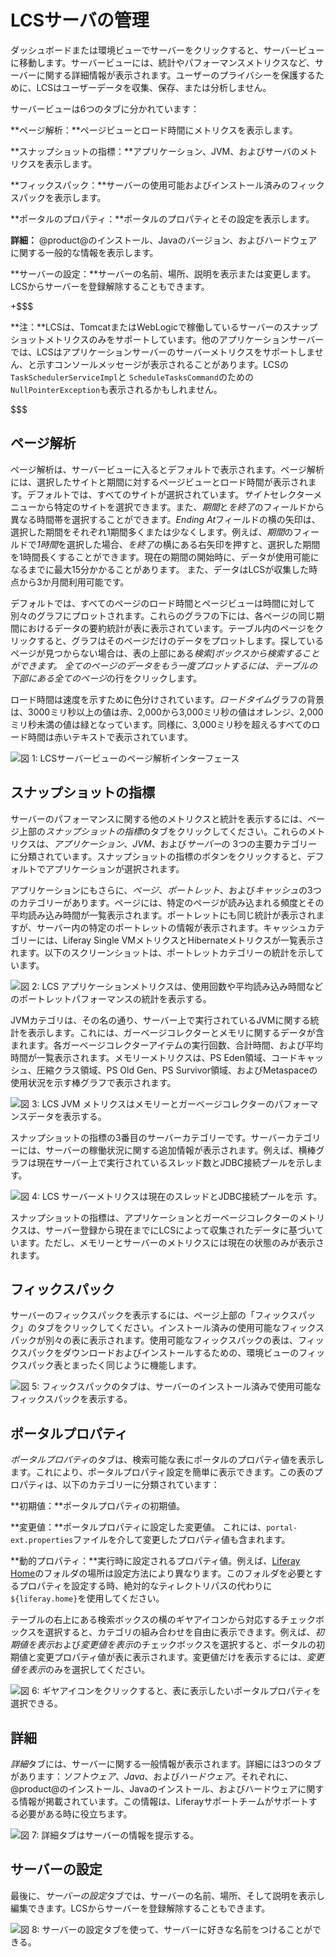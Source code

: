 # LCSサーバの管理[](id=managing-lcs-servers)

ダッシュボードまたは環境ビューでサーバーをクリックすると、サーバービューに移動します。サーバービューには、統計やパフォーマンスメトリクスなど、サーバーに関する詳細情報が表示されます。ユーザーのプライバシーを保護するために、LCSはユーザーデータを収集、保存、または分析しません。

サーバービューは6つのタブに分かれています：



**ページ解析：**ページビューとロード時間にメトリクスを表示します。



**スナップショットの指標：**アプリケーション、JVM、およびサーバのメトリクスを表示します。



**フィックスパック：**サーバーの使用可能およびインストール済みのフィックスパックを表示します。



**ポータルのプロパティ：**ポータルのプロパティとその設定を表示します。



**詳細：** @product@のインストール、Javaのバージョン、およびハードウェアに関する一般的な情報を表示します。



**サーバーの設定：**サーバーの名前、場所、説明を表示または変更します。LCSからサーバーを登録解除することもできます。

+$$$

**注：**LCSは、TomcatまたはWebLogicで稼働しているサーバーのスナップショットメトリクスのみをサポートしています。他のアプリケーションサーバーでは、LCSはアプリケーションサーバーのサーバーメトリクスをサポートしません、と示すコンソールメッセージが表示されることがあります。LCSの`TaskSchedulerServiceImpl`と `ScheduleTasksCommand`のための`NullPointerException`も表示されるかもしれません。

$$$

## ページ解析[](id=page-analytics)

ページ解析は、サーバービューに入るとデフォルトで表示されます。ページ解析には、選択したサイトと期間に対するページビューとロード時間が表示されます。デフォルトでは、すべてのサイトが選択されています。*サイト*セレクターメニューから特定のサイトを選択できます。また、*期間*と*を終了*のフィールドから異なる時間帯を選択することができます。*Ending At*フィールドの横の矢印は、選択した期間をそれぞれ1期間多くまたは少なくします。例えば、*期間*のフィールドで*1時間*を選択した場合、*を終了*の横にある右矢印を押すと、選択した期間を1時間長くすることができます。現在の期間の開始時に、データが使用可能になるまでに最大15分かかることがあります。
また、データはLCSが収集した時点から3か月間利用可能です。

デフォルトでは、すべてのページのロード時間とページビューは時間に対して別々のグラフにプロットされます。これらのグラフの下には、各ページの同じ期間におけるデータの要約統計が表に表示されています。テーブル内のページをクリックすると、グラフはそのページだけのデータをプロットします。探しているページが見つからない場合は、表の上部にある*検索]*ボックスから検索することができます。
全てのページのデータをもう一度プロットするには、テーブルの下部にある*全てのページ*の行をクリックします。

ロード時間は速度を示すために色分けされています。*ロードタイム*グラフの背景は、3000ミリ秒以上の値は赤、2,000から3,000ミリ秒の値はオレンジ、2,000ミリ秒未満の値は緑となっています。同様に、3,000ミリ秒を超えるすべてのロード時間は赤いテキストで表示されています。

![図 1: LCSサーバービューのページ解析インターフェース](../../../images-dxp/lcs-page-analytics-01.png)

## スナップショットの指標[](id=snapshot-metrics)

サーバーのパフォーマンスに関する他のメトリクスと統計を表示するには、ページ上部の*スナップショットの指標*のタブをクリックしてください。これらのメトリクスは、*アプリケーション*、*JVM*、および*サーバー*の 3つの主要カテゴリーに分類されています。スナップショットの指標のボタンをクリックすると、デフォルトでアプリケーションが選択されます。



アプリケーションにもさらに、*ページ*、*ポートレット*、および*キャッシュ*の3つのカテゴリーがあります。ページには、特定のページが読み込まれる頻度とその平均読み込み時間が一覧表示されます。ポートレットにも同じ統計が表示されますが、サーバー内の特定のポートレットの情報が表示されます。キャッシュカテゴリーには、Liferay Single VMメトリクスとHibernateメトリクスが一覧表示されます。以下のスクリーンショットは、ポートレットカテゴリーの統計を示しています。

![図 2: LCS アプリケーションメトリクスは、使用回数や平均読み込み時間などのポートレットパフォーマンスの統計を表示する。](../../../images-dxp/lcs-server-metrics-application-portlets.png)

JVMカテゴリは、その名の通り、サーバー上で実行されているJVMに関する統計を表示します。これには、ガーベージコレクターとメモリに関するデータが含まれます。各ガーベージコレクターアイテムの実行回数、合計時間、および平均時間が一覧表示されます。メモリーメトリクスは、PS Eden領域、コードキャッシュ、圧縮クラス領域、PS Old Gen、PS Survivor領域、およびMetaspaceの使用状況を示す棒グラフで表示されます。

![図 3: LCS JVM メトリクスはメモリーとガーベージコレクターのパフォーマンスデータを表示する。](../../../images-dxp/lcs-server-metrics-jvm.png)

スナップショットの指標の3番目のサーバーカテゴリーです。サーバーカテゴリーには、サーバーの稼働状況に関する追加情報が表示されます。例えば、横棒グラフは現在サーバー上で実行されているスレッド数とJDBC接続プールを示します。

![図 4: LCS サーバーメトリクスは現在のスレッドとJDBC接続プールを示 す。](../../../images-dxp/lcs-metrics-server.png)

スナップショットの指標は、アプリケーションとガーベージコレクターのメトリクスは、サーバー登録から現在までにLCSによって収集されたデータに基づいています。ただし、メモリーとサーバーのメトリクスには現在の状態のみが表示されます。

## フィックスパック[](id=fix-packs)

サーバーのフィックスパックを表示するには、ページ上部の「フィックスパック」のタブをクリックしてください。インストール済みの使用可能なフィックスパックが別々の表に表示されます。使用可能なフィックスパックの表は、フィックスパックをダウンロードおよびインストールするための、環境ビューのフィックスパック表とまったく同じように機能します。

![図 5: フィックスパックのタブは、サーバーのインストール済みで使用可能なフィックスパックを表示する。](../../../images-dxp/lcs-server-fix-packs.png)

## ポータルプロパティ[](id=portal-properties)

*ポータルプロパティ*のタブは、検索可能な表にポータルのプロパティ値を表示します。これにより、ポータルプロパティ設定を簡単に表示できます。この表のプロパティは、以下のカテゴリーに分類されています：

**初期値：**ポータルプロパティの初期値。

**変更値：**ポータルプロパティに設定した変更値。
これには、`portal-ext.properties`ファイルを介して変更したプロパティ値も含まれます。



**動的プロパティ：**実行時に設定されるプロパティ値。例えば、[Liferay Home](/discover/deployment/-/knowledge_base/7-1/installing-liferay#liferay-home)のフォルダの場所は設定方法により異なります。このフォルダを必要とするプロパティを設定する時、絶対的なティレクトリパスの代わりに`${liferay.home}`を使用してください。


テーブルの右上にある検索ボックスの横のギヤアイコンから対応するチェックボックスを選択すると、カテゴリの組み合わせを自由に表示できます。例えば、*初期値を表示*および*変更値を表示*のチェックボックスを選択すると、ポータルの初期値と変更プロパティ値が表に表示されます。変更値だけを表示するには、*変更値を表示*のみを選択してください。

![図 6: ギヤアイコンをクリックすると、表に表示したいポータルプロパティを選択できる。](../../../images-dxp/lcs-server-portal-properties.png)

## 詳細[](id=details)

*詳細*タブには、サーバーに関する一般情報が表示されます。詳細には3つのタブがあります：*ソフトウェア*、*Java*、および*ハードウェア*。それぞれに、@product@のインストール、Javaのインストール、およびハードウェアに関する情報が掲載されています。この情報は、Liferayサポートチームがサポートする必要がある時に役立ちます。

![図 7: 詳細タブはサーバーの情報を提示する。](../../../images-dxp/lcs-server-details.png)

## サーバーの設定[](id=server-settings)


最後に、*サーバーの設定*タブでは、サーバーの名前、場所、そして説明を表示し編集できます。LCSからサーバーを登録解除することもできます。

![図 8: サーバーの設定タブを使って、サーバーに好きな名前をつけることができる。](../../../images-dxp/lcs-server-settings.png)
